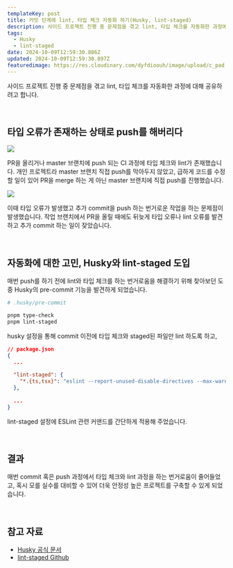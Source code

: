 ```yaml
---
templateKey: post
title: 커밋 단계에 lint, 타입 체크 자동화 하기(Husky, lint-staged)
description: 사이드 프로젝트 진행 중 문제점을 겪고 lint, 타입 체크를 자동화한 과정에 대해 공유하는 글 입니다.
tags:
  - Husky
  - lint-staged
date: 2024-10-09T12:59:30.886Z
updated: 2024-10-09T12:59:30.897Z
featuredimage: https://res.cloudinary.com/dyfdioouh/image/upload/c_pad,ar_1:1/f_auto,q_auto/c_auto,h_250,w_250/v1728478928/%EA%B7%B8%EB%A6%BC2_xatx1u.png
---
```

사이드 프로젝트 진행 중 문제점을 겪고 lint, 타입 체크를 자동화한 과정에 대해 공유하려고 합니다.

<br/>

## 타입 오류가 존재하는 상태로 push를 해버리다

![](https://res.cloudinary.com/dyfdioouh/image/upload/f_auto,q_auto/v1728478916/%EA%B7%B8%EB%A6%BC1_j8mpod.png)

PR을 올리거나 master 브랜치에 push 되는 CI 과정에 타입 체크와 lint가 존재했습니다. 개인 프로젝트라 master 브랜치 직접 push를 막아두지 않았고, 급하게 코드를 수정할 일이 있어 PR을 merge 하는 게 아닌 master 브랜치에 직접 push를 진행했습니다.

![](https://res.cloudinary.com/dyfdioouh/image/upload/f_auto,q_auto/v1728478928/%EA%B7%B8%EB%A6%BC2_xatx1u.png)

이때 타입 오류가 발생했고 추가 commit을 push 하는 번거로운 작업을 하는 문제점이 발생했습니다. 작업 브랜치에서 PR을 올릴 때에도 뒤늦게 타입 오류나 lint 오류를 발견하고 추가 commit 하는 일이 잦았습니다.

<br/>

## 자동화에 대한 고민, Husky와 lint-staged 도입

매번 push를 하기 전에 lint와 타입 체크를 하는 번거로움을 해결하기 위해 찾아보던 도중 Husky의 pre-commit 기능을 발견하게 되었습니다.

```bash
# .husky/pre-commit

pnpm type-check
pnpm lint-staged
```

husky 설정을 통해 commit 이전에 타입 체크와 staged된 파일만 lint 하도록 하고,

```json
// package.json
{
  ...
  
  "lint-staged": {
    "*.{ts,tsx}": "eslint --report-unused-disable-directives --max-warnings 0"
  },
  
  ...
}
```

lint-staged 설정에 ESLint 관련 커맨드를 간단하게 적용해 주었습니다.

<br/>

## 결과

매번 commit 혹은 push 과정에서 타입 체크와 lint 과정을 하는 번거로움이 줄어들었고, 혹시 모를 실수를 대비할 수 있어 더욱 안정성 높은 프로젝트를 구축할 수 있게 되었습니다.

<br/>

## 참고 자료

* [Husky 공식 문서](https://typicode.github.io/husky/)
* [lint-staged Github](https://github.com/lint-staged/lint-staged)
